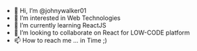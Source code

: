 - 👋 Hi, I’m @johnywalker01
- 👀 I’m interested in Web Technologies
- 🌱 I’m currently learning ReactJS
- 💞️ I’m looking to collaborate on React for LOW-CODE platform
- 📫 How to reach me ... in Time ;) 

<!---
johnywalker01/johnywalker01 is a ✨ special ✨ repository because its `README.md` (this file) appears on your GitHub profile.
You can click the Preview link to take a look at your changes.
--->
